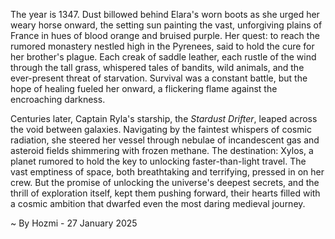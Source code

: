 
The year is 1347.  Dust billowed behind Elara's worn boots as she urged her weary horse onward, the setting sun painting the vast, unforgiving plains of France in hues of blood orange and bruised purple.  Her quest: to reach the rumored monastery nestled high in the Pyrenees, said to hold the cure for her brother's plague.  Each creak of saddle leather, each rustle of the wind through the tall grass, whispered tales of bandits, wild animals, and the ever-present threat of starvation.  Survival was a constant battle, but the hope of healing fueled her onward, a flickering flame against the encroaching darkness.

Centuries later, Captain Ryla's starship, the *Stardust Drifter*, leaped across the void between galaxies.  Navigating by the faintest whispers of cosmic radiation, she steered her vessel through nebulae of incandescent gas and asteroid fields shimmering with frozen methane. The destination: Xylos, a planet rumored to hold the key to unlocking faster-than-light travel.  The vast emptiness of space, both breathtaking and terrifying, pressed in on her crew.  But the promise of unlocking the universe's deepest secrets, and the thrill of exploration itself, kept them pushing forward, their hearts filled with a cosmic ambition that dwarfed even the most daring medieval journey.

~ By Hozmi - 27 January 2025
